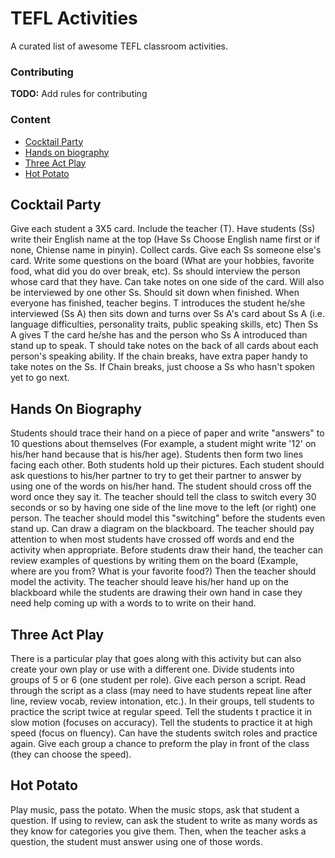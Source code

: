 # TEFL Activities
A curated list of awesome TEFL classroom activities.

### Contributing
**TODO:** Add rules for contributing

### Content
- [Cocktail Party](#cocktail-party)
- [Hands on biography](#hands-on-biography)
- [Three Act Play](#three-act-play)
- [Hot Potato](#hot-potato)
## Cocktail Party
Give each student a 3X5 card. Include the teacher (T). Have students (Ss) write their English name at the top (Have Ss Choose English name first or if none, Chiense name in pinyin). Collect cards. Give each Ss someone else's card. Write some questions on the board (What are your hobbies, favorite food, what did you do over break, etc). Ss should interview the person whose card that they have. Can take notes on one side of the card. Will also be interviewed by one other Ss. Should sit down when finished. When everyone has finished, teacher begins. T introduces the student he/she interviewed (Ss A) then sits down and turns over Ss A's card about Ss A (i.e. language difficulties, personality traits, public speaking skills, etc) Then Ss A gives T the card he/she has and the person who Ss A introduced than stand up to speak. T should take notes on the back of all cards about each person's speaking ability. If the chain breaks, have extra paper handy to take notes on the Ss. If Chain breaks, just choose a Ss who hasn't spoken yet to go next.

## Hands On Biography
Students should trace their hand on a piece of paper and write "answers" to 10 questions about themselves (For example, a student might write '12' on his/her hand because that is his/her age). Students then form two lines facing each other. Both students hold up their pictures. Each student should ask questions to his/her partner to try to get their partner to answer by using one of the words on his/her hand. The student should cross off the word once they say it. The teacher should tell the class to switch every 30 seconds or so by having one side of the line move to the left (or right) one person. The teacher should model this "switching" before the students even stand up. Can draw a diagram on the blackboard. The teacher should pay attention to when most students have crossed off words and end the activity when appropriate. Before students draw their hand, the teacher can review examples of questions by writing them on the board (Example, where are you from? What is your favorite food?) Then the teacher should model the activity. The teacher should leave his/her hand up on the blackboard while the students are drawing their own hand in case they need help coming up with a words to to write on their hand.

## Three Act Play
There is a particular play that goes along with this activity but can also create your own play or use with a different one. Divide students into groups of 5 or 6 (one student per role). Give each person a script. Read through the script as a class (may need to have students repeat line after line, review vocab, review intonation, etc.). In their groups, tell students to practice the script twice at regular speed. Tell the students t practice it in slow motion (focuses on accuracy). Tell the students to practice it at high speed (focus on fluency). Can have the students switch roles and practice again. Give each group a chance to preform the play in front of the class (they can choose the speed).

## Hot Potato
Play music, pass the potato. When the music stops, ask that student a question. If using to review, can ask the student to write as many words as they know for categories you give them. Then, when the teacher asks a question, the student must answer using one of those words.